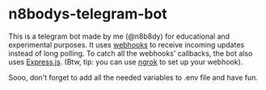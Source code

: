 # n8bodys-telegram-bot

This is a telegram bot made by me (@n8b8dy) for educational and experimental purposes. It uses [webhooks](https://core.telegram.org/bots/api#setwebhook) to receive incoming updates instead of long polling. To catch all the webhooks' callbacks, the bot also uses [Express.js](https://expressjs.com/). (Btw, tip: you can use [ngrok](https://ngrok.com/) to set up your webhook).

Sooo, don't forget to add all the needed variables to .env file and have fun.
